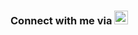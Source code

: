 ### Connect with me via [<img alt="mateuszespl | LinkedIn" width="22px" src="https://cdn.jsdelivr.net/npm/simple-icons@v3/icons/linkedin.svg" />][linkedin]
[linkedin]: https://www.linkedin.com/in/mateusz-sp%C5%82awski-982ab316b/
